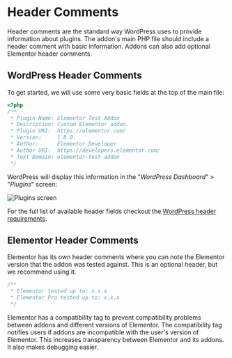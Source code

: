 # Header Comments

<Badge type="tip" vertical="top" text="Elementor Core" /> <Badge type="warning" vertical="top" text="Basic" />

Header comments are the standard way WordPress uses to provide information about plugins. The addon's main PHP file should include a header comment with basic information. Addons can also add optional Elementor header comments.

## WordPress Header Comments

To get started, we will use some very basic fields at the top of the main file:

```php
<?php
/**
 * Plugin Name: Elementor Test Addon
 * Description: Custom Elementor addon.
 * Plugin URI:  https://elementor.com/
 * Version:     1.0.0
 * Author:      Elementor Developer
 * Author URI:  https://developers.elementor.com/
 * Text Domain: elementor-test-addon
 */
```

WordPress will display this information in the "*WordPress Dashboard*" > "*Plugins*" screen:

![Plugins screen](./assets/img/elementor-test-addon-plugin-screen.png)

For the full list of available header fields checkout the [WordPress header requirements](https://developer.wordpress.org/plugins/plugin-basics/header-requirements/).

## Elementor Header Comments

Elementor has its own header comments where you can note the Elementor version that the addon was tested against. This is an optional header, but we recommend using it.

```php
/**
 * Elementor tested up to: x.x.x
 * Elementor Pro tested up to: x.x.x
 */
```

Elementor has a compatibility tag to prevent compatibility problems between addons and different versions of Elementor. The compatibility tag  notifies users if addons are incompatible with the user's version of Elementor. This increases transparency between Elementor and its addons. It also makes debugging easier. 
